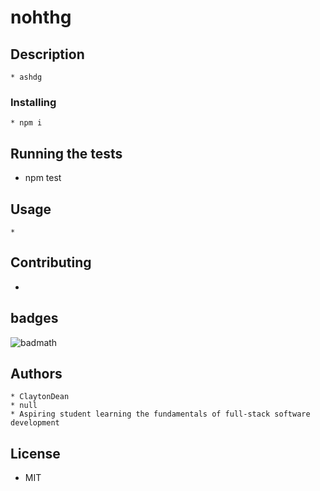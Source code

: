 
  # nohthg

  
  ## Description
   ```
 * ashdg
  ```
 
   ### Installing

  ```
  * npm i
  ```
  
  
  ## Running the tests
  
  * npm test

  
  ## Usage
  
  ```
  * 
  ```
  
  
  ## Contributing
  
  * 
  
  ## badges
  
  ![badmath](https://img.shields.io/github/languages/top/nielsenjared/badmath) 
  
  ## Authors
  ```
  * ClaytonDean
  * null
  * Aspiring student learning the fundamentals of full-stack software development
  ```
  
  ## License
  
  * MIT
  
